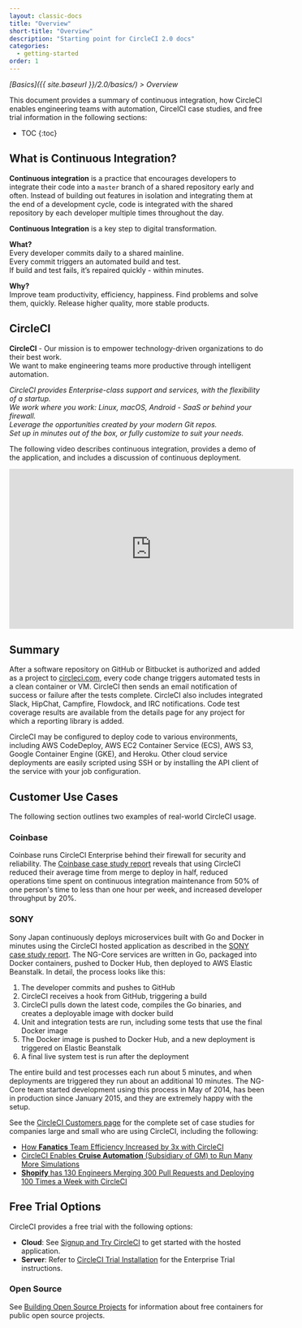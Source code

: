 ```yaml
---
layout: classic-docs
title: "Overview"
short-title: "Overview"
description: "Starting point for CircleCI 2.0 docs"
categories:
  - getting-started
order: 1
---
```

*[Basics]({{ site.baseurl }}/2.0/basics/) > Overview*

This document provides a summary of continuous integration, how CircleCI enables engineering teams with automation, CircelCI case studies, and free trial information in the following sections:

- TOC {:toc}

## What is Continuous Integration?

**Continuous integration** is a practice that encourages developers to integrate their code into a `master` branch of a shared repository early and often. Instead of building out features in isolation and integrating them at the end of a development cycle, code is integrated with the shared repository by each developer multiple times throughout the day.

**Continuous Integration** is a key step to digital transformation.

**What?**  
Every developer commits daily to a shared mainline.  
Every commit triggers an automated build and test.  
If build and test fails, it’s repaired quickly - within minutes.

**Why?**  
Improve team productivity, efficiency, happiness. Find problems and solve them, quickly. Release higher quality, more stable products.

## CircleCI

**CircleCI** - Our mission is to empower technology-driven organizations to do their best work.  
We want to make engineering teams more productive through intelligent automation.

*CircleCI provides Enterprise-class support and services, with the flexibility of a startup.  
We work where you work: Linux, macOS, Android - SaaS or behind your firewall.  
Leverage the opportunities created by your modern Git repos.  
Set up in minutes out of the box, or fully customize to suit your needs.*

The following video describes continuous integration, provides a demo of the application, and includes a discussion of continuous deployment.

<div class="video-wrapper">
  <iframe width="560" height="315" src="https://www.youtube.com/embed/YGYoYSR-d98" frameborder="0" allowfullscreen></iframe>
</div>

## Summary

After a software repository on GitHub or Bitbucket is authorized and added as a project to [circleci.com](https://circleci.com), every code change triggers automated tests in a clean container or VM. CircleCI then sends an email notification of success or failure after the tests complete. CircleCI also includes integrated Slack, HipChat, Campfire, Flowdock, and IRC notifications. Code test coverage results are available from the details page for any project for which a reporting library is added.

CircleCI may be configured to deploy code to various environments, including AWS CodeDeploy, AWS EC2 Container Service (ECS), AWS S3, Google Container Engine (GKE), and Heroku. Other cloud service deployments are easily scripted using SSH or by installing the API client of the service with your job configuration.

## Customer Use Cases

The following section outlines two examples of real-world CircleCI usage.

### Coinbase

Coinbase runs CircleCI Enterprise behind their firewall for security and reliability. The [Coinbase case study report](https://circleci.com/customers/coinbase/) reveals that using CircleCI reduced their average time from merge to deploy in half, reduced operations time spent on continuous integration maintenance from 50% of one person's time to less than one hour per week, and increased developer throughput by 20%.

### SONY

Sony Japan continuously deploys microservices built with Go and Docker in minutes using the CircleCI hosted application as described in the [SONY case study report](https://circleci.com/customers/sony/). The NG-Core services are written in Go, packaged into Docker containers, pushed to Docker Hub, then deployed to AWS Elastic Beanstalk. In detail, the process looks like this:

1. The developer commits and pushes to GitHub
2. CircleCI receives a hook from GitHub, triggering a build
3. CircleCI pulls down the latest code, compiles the Go binaries, and creates a deployable image with docker build
4. Unit and integration tests are run, including some tests that use the final Docker image
5. The Docker image is pushed to Docker Hub, and a new deployment is triggered on Elastic Beanstalk
6. A final live system test is run after the deployment

The entire build and test processes each run about 5 minutes, and when deployments are triggered they run about an additional 10 minutes. The NG-Core team started development using this process in May of 2014, has been in production since January 2015, and they are extremely happy with the setup.

See the [CircleCI Customers page](https://circleci.com/customers/) for the complete set of case studies for companies large and small who are using CircleCI, including the following:

- [How **Fanatics** Team Efficiency Increased by 3x with CircleCI](https://circleci.com/customers/fanatics/)
- [CircleCI Enables **Cruise Automation** (Subsidiary of GM) to Run Many More Simulations](https://circleci.com/customers/cruise/)
- [**Shopify** has 130 Engineers Merging 300 Pull Requests and Deploying 100 Times a Week with CircleCI](https://circleci.com/customers/shopify/)

## Free Trial Options

CircleCI provides a free trial with the following options:

- **Cloud**: See [Signup and Try CircleCI]({{site.baseurl}}/2.0/first-steps/) to get started with the hosted application.
- **Server**: Refer to [CircleCI Trial Installation]({{site.baseurl}}/2.0/single-box/) for the Enterprise Trial instructions.

### Open Source

See [Building Open Source Projects]({{site.baseurl}}/2.0/oss/) for information about free containers for public open source projects.